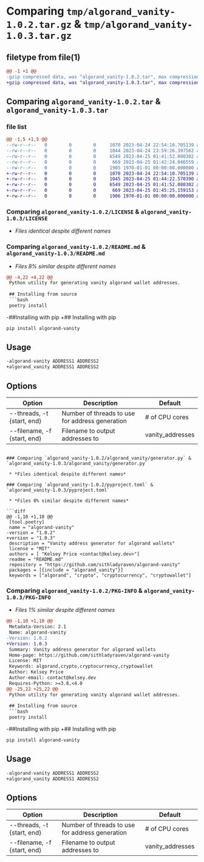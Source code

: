 # Comparing `tmp/algorand_vanity-1.0.2.tar.gz` & `tmp/algorand_vanity-1.0.3.tar.gz`

## filetype from file(1)

```diff
@@ -1 +1 @@
-gzip compressed data, was "algorand_vanity-1.0.2.tar", max compression
+gzip compressed data, was "algorand_vanity-1.0.3.tar", max compression
```

## Comparing `algorand_vanity-1.0.2.tar` & `algorand_vanity-1.0.3.tar`

### file list

```diff
@@ -1,5 +1,5 @@
--rw-r--r--   0        0        0     1070 2023-04-24 22:54:10.705139 algorand_vanity-1.0.2/LICENSE
--rw-r--r--   0        0        0     1044 2023-04-24 23:59:26.397562 algorand_vanity-1.0.2/README.md
--rw-r--r--   0        0        0     6549 2023-04-25 01:41:52.080302 algorand_vanity-1.0.2/algorand_vanity/generator.py
--rw-r--r--   0        0        0      669 2023-04-25 01:42:24.046559 algorand_vanity-1.0.2/pyproject.toml
--rw-r--r--   0        0        0     1905 1970-01-01 00:00:00.000000 algorand_vanity-1.0.2/PKG-INFO
+-rw-r--r--   0        0        0     1070 2023-04-24 22:54:10.705139 algorand_vanity-1.0.3/LICENSE
+-rw-r--r--   0        0        0     1045 2023-04-25 01:44:22.570390 algorand_vanity-1.0.3/README.md
+-rw-r--r--   0        0        0     6549 2023-04-25 01:41:52.080302 algorand_vanity-1.0.3/algorand_vanity/generator.py
+-rw-r--r--   0        0        0      669 2023-04-25 01:45:25.159153 algorand_vanity-1.0.3/pyproject.toml
+-rw-r--r--   0        0        0     1906 1970-01-01 00:00:00.000000 algorand_vanity-1.0.3/PKG-INFO
```

### Comparing `algorand_vanity-1.0.2/LICENSE` & `algorand_vanity-1.0.3/LICENSE`

 * *Files identical despite different names*

### Comparing `algorand_vanity-1.0.2/README.md` & `algorand_vanity-1.0.3/README.md`

 * *Files 8% similar despite different names*

```diff
@@ -4,22 +4,22 @@
 Python utility for generating vanity algorand wallet addresses.
 
 ## Installing from source
 ```bash
 poetry install
 ```
 
-##Installing with pip
+## Installing with pip
 ```bash
 pip install algorand-vanity
 ```
 
 ## Usage
 ```bash
-algorand-vanity ADDRESS1 ADDRESS2
+algorand_vanity ADDRESS1 ADDRESS2
 ```
 
 ## Options
 Option | Description | Default
 --- | --- | ---
 --threads, -t {start, end} | Number of threads to use for address generation | # of CPU cores
 --filename, -f {start, end} | Filename to output addresses to | vanity_addresses
```

### Comparing `algorand_vanity-1.0.2/algorand_vanity/generator.py` & `algorand_vanity-1.0.3/algorand_vanity/generator.py`

 * *Files identical despite different names*

### Comparing `algorand_vanity-1.0.2/pyproject.toml` & `algorand_vanity-1.0.3/pyproject.toml`

 * *Files 0% similar despite different names*

```diff
@@ -1,10 +1,10 @@
 [tool.poetry]
 name = "algorand-vanity"
-version = "1.0.2"
+version = "1.0.3"
 description = "Vanity address generator for algorand wallets"
 license = "MIT"
 authors = [ "Kelsey Price <contact@kelsey.dev>"]
 readme = "README.md"
 repository = "https://github.com/sithladyraven/algorand-vanity"
 packages = [{include = "algorand_vanity"}]
 keywords = ["algorand", "crypto", "cryptocurrency", "cryptowallet"]
```

### Comparing `algorand_vanity-1.0.2/PKG-INFO` & `algorand_vanity-1.0.3/PKG-INFO`

 * *Files 1% similar despite different names*

```diff
@@ -1,10 +1,10 @@
 Metadata-Version: 2.1
 Name: algorand-vanity
-Version: 1.0.2
+Version: 1.0.3
 Summary: Vanity address generator for algorand wallets
 Home-page: https://github.com/sithladyraven/algorand-vanity
 License: MIT
 Keywords: algorand,crypto,cryptocurrency,cryptowallet
 Author: Kelsey Price
 Author-email: contact@kelsey.dev
 Requires-Python: >=3.8,<4.0
@@ -25,22 +25,22 @@
 Python utility for generating vanity algorand wallet addresses.
 
 ## Installing from source
 ```bash
 poetry install
 ```
 
-##Installing with pip
+## Installing with pip
 ```bash
 pip install algorand-vanity
 ```
 
 ## Usage
 ```bash
-algorand-vanity ADDRESS1 ADDRESS2
+algorand_vanity ADDRESS1 ADDRESS2
 ```
 
 ## Options
 Option | Description | Default
 --- | --- | ---
 --threads, -t {start, end} | Number of threads to use for address generation | # of CPU cores
 --filename, -f {start, end} | Filename to output addresses to | vanity_addresses
```


